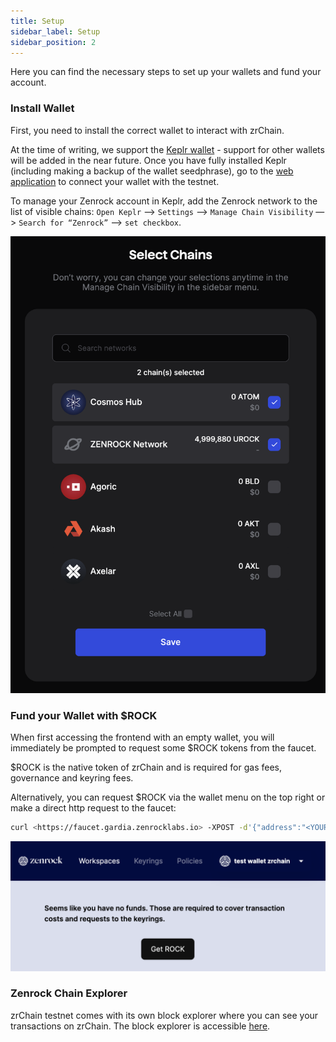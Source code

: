 ```yaml
---
title: Setup 
sidebar_label: Setup
sidebar_position: 2
---
```


Here you can find the necessary steps to set up your wallets and fund your account.

### Install Wallet

First, you need to install the correct wallet to interact with zrChain.

At the time of writing, we support the [Keplr wallet](https://www.keplr.app/) - support for other wallets will be added in the near future. Once you have fully installed Keplr (including making a backup of the wallet seedphrase), go to the [web application](https://gardia.zenrocklabs.io/) to connect your wallet with the testnet.

To manage your Zenrock account in Keplr, add the Zenrock network to the list of visible chains:
`Open Keplr` —> `Settings` —> `Manage Chain Visibility` —> `Search for “Zenrock”` —> `set checkbox`.

<div style={{maxWidth: "400px", margin: "0 auto"}}>

![Keplr Chain Visibility](../../static/img/keplr-checkbox.png)

</div>

### Fund your Wallet with $ROCK

When first accessing the frontend with an empty wallet, you will immediately be prompted to request some $ROCK tokens from the faucet.

$ROCK is the native token of zrChain and is required for gas fees, governance and keyring fees.

Alternatively, you can request $ROCK via the wallet menu on the top right or make a direct http request to the faucet: 

```bash
curl <https://faucet.gardia.zenrocklabs.io> -XPOST -d'{"address":"<YOUR ZENROCK ADDRESS>"}'
```

<div style={{maxWidth: "600px", margin: "0 auto"}}>

![ROCK faucet](../../static/img/faucet.png)

</div>

### Zenrock Chain Explorer

zrChain testnet comes with its own block explorer where you can see your transactions on zrChain. The block explorer is accessible [here](https://explorer.gardia.zenrocklabs.io).